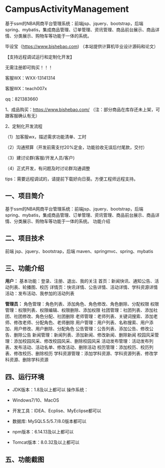 # CampusActivityManagement
 基于ssm的NBA网商平台管理系统：前端jsp、jquery、bootstrap，后端 spring、mybatis，集成商品管理、订单管理、资讯管理、商品前台展示、商品详情、分类展示、购物车等功能于一体的系统。

毕设宝（https://www.bishebao.com) （本站提供计算机毕业设计源码和论文）

【支持远程调试运行和定制化开发】

无需注册即可购买！！！

客服WX：WXX-13141314

客服WX：teach007x

qq：821383660


1、成品购买：https://www.bishebao.com/ （注：部分商品在库存还未上架，可跟客服确认有无）

2、定制化开发流程

（1）加客服wx，描述需求功能清单、工时

（2）沟通预算（开发前需支付20%定金，功能验收无误后付尾款，交付）

（3）建讨论群(客服/开发人员/客户)

（4）正式开发，有问题及时讨论群沟通调整

tips：需要远程调试的，请提前下载好向日葵。方便工程师远程支持。
<h2>一、项目简介</h2>
基于ssm的NBA网商平台管理系统：前端jsp、jquery、bootstrap，后端 spring、mybatis，集成商品管理、订单管理、资讯管理、商品前台展示、商品详情、分类展示、购物车等功能于一体的系统。
功能介绍
<h2>二、项目技术</h2>
前端 jsp、jquery、bootstrap，后端 maven、springmvc、spring、mybatis
<h2>三、功能介绍</h2>
<div class="markdown-heading" dir="auto">
<div class="markdown-heading" dir="auto">

<strong>用户：</strong>
基本功能：登录、注册、退出、我的关注
首页：新闻快讯、通知公告、活动列表、轮播图、校历
详情页：快讯详情、公告详情、活动详情、学科资源详情
活动：发布活动、我参加的活动列表

<strong>管理员：</strong>
角色管理：角色列表、添加角色、角色修改、角色删除、分配权限
权限管理：权限列表、权限编辑、权限删除、添加权限
社团管理：社团列表、添加社团、社团修改、角色分配、社团删除
老师管理：老师列表、关键词搜索、添加老师、修改老师、分配角色、老师删除
用户管理：用户列表、名称搜索、用户添加、用户修改、用户删除、分配角色
公告管理：公告列表、添加公告、修改公告、删除公告
新闻管理：新闻列表、添加新闻、修改新闻、删除新闻
校园风采管理：添加校园风采、修改校园风采、删除校园风采
活动发布管理：活动发布列表、发布活动、活动名单、修改活动、删除活动
校历管理：添加校历、校历列表、修改校历、删除校历
学科资源管理：添加学科资源、学科资源列表、修改学科资源、删除学科资源

</div>
</div>
<h2>四、运行环境</h2>
<ul dir="auto">
 	<li>
<p dir="auto">JDK版本：1.8及以上都可以 操作系统：</p>
</li>
 	<li>
<p dir="auto">Windows7/10、MacOS</p>
</li>
 	<li>
<p dir="auto">开发工具：IDEA、Ecplise、MyEclipse都可以</p>
</li>
 	<li>
<p dir="auto">数据库: MySQL5.5/5.7/8.0版本都可以</p>
</li>
 	<li>
<p dir="auto">npm版本：6.14.13及以上都可以</p>
</li>
 	<li>
<p dir="auto">Tomcat版本：8.0.32及以上都可以</p>
</li>
</ul>
<h2>五、功能截图</h2>
<img class="aligncenter size-full wp-image" src="https://www.bishebao.com/wp-content/uploads/2024/07/Java毕业设计-基于ssm的校园活动管理/result/image_1_1.png" alt="" />
<img class="aligncenter size-full wp-image" src="https://www.bishebao.com/wp-content/uploads/2024/07/Java毕业设计-基于ssm的校园活动管理/result/image_2_2.png" alt="" />
<img class="aligncenter size-full wp-image" src="https://www.bishebao.com/wp-content/uploads/2024/07/Java毕业设计-基于ssm的校园活动管理/result/image_3_3.png" alt="" />
<img class="aligncenter size-full wp-image" src="https://www.bishebao.com/wp-content/uploads/2024/07/Java毕业设计-基于ssm的校园活动管理/result/image_4_4.png" alt="" />
<img class="aligncenter size-full wp-image" src="https://www.bishebao.com/wp-content/uploads/2024/07/Java毕业设计-基于ssm的校园活动管理/result/image_5_5.png" alt="" />
<img class="aligncenter size-full wp-image" src="https://www.bishebao.com/wp-content/uploads/2024/07/Java毕业设计-基于ssm的校园活动管理/result/image_6_6.png" alt="" />
<img class="aligncenter size-full wp-image" src="https://www.bishebao.com/wp-content/uploads/2024/07/Java毕业设计-基于ssm的校园活动管理/result/image_7_7.png" alt="" />
<img class="aligncenter size-full wp-image" src="https://www.bishebao.com/wp-content/uploads/2024/07/Java毕业设计-基于ssm的校园活动管理/result/image_8_8.png" alt="" />
<img class="aligncenter size-full wp-image" src="https://www.bishebao.com/wp-content/uploads/2024/07/Java毕业设计-基于ssm的校园活动管理/result/image_9_9.png" alt="" />